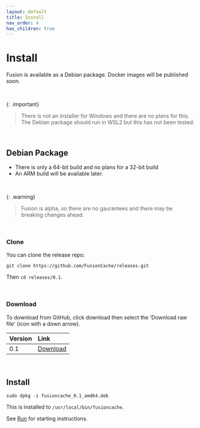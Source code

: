 ```yaml
---
layout: default
title: Install
nav_order: 4
has_children: true
---
```


# Install
Fusion is available as a Debian package. Docker images will be published soon.

<br/>

{: .important}
>There is not an installer for Windows and there are no plans for this.
>The Debian package should run in WSL2 but this has not been tested.


<br/>

## Debian Package
- There is only a 64-bit build and no plans for a 32-bit build
- An ARM build will be available later.

<br/>

{: .warning}
>Fusion is alpha, so there are no gaurantees and there may be breaking changes ahead.

<br/>

### Clone
You can clone the release repo:

`git clone https://github.com/FusionCache/releases.git`

Then `cd releases/0.1`.

<br/>

### Download
To download from GitHub, click download then select the 'Download raw file' (icon with a down arrow).

| Version     | Link        |
|:---|:---|
|0.1|[Download](https://github.com/FusionCache/releases/blob/main/0.1/fusioncache_0.1_amd64.deb)|

<br/>

## Install

`sudo dpkg -i fusioncache_0.1_amd64.deb`
 
This is installed to `/usr/local/bin/fusioncache`.

See [Run](run.md) for starting instructions.










